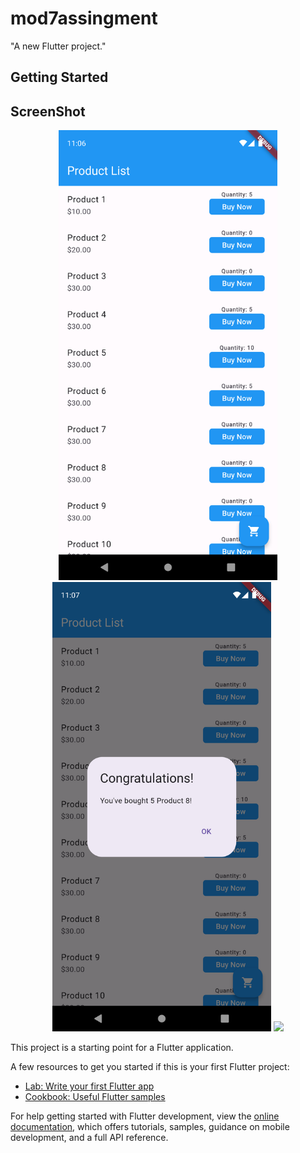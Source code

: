 # mod7assingment

"A new Flutter project."

## Getting Started
## ScreenShot

<div align = "center">
<img src="assets/Screenshot_1695748025.png" width="350" />
<img src="assets/Screenshot_1695748032.png" width="350" />
<img src="Screenshot_1695748238.png" width="350" />
</div>

This project is a starting point for a Flutter application.

A few resources to get you started if this is your first Flutter project:

- [Lab: Write your first Flutter app](https://docs.flutter.dev/get-started/codelab)
- [Cookbook: Useful Flutter samples](https://docs.flutter.dev/cookbook)

For help getting started with Flutter development, view the
[online documentation](https://docs.flutter.dev/), which offers tutorials,
samples, guidance on mobile development, and a full API reference.
